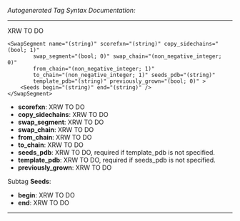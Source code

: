 _Autogenerated Tag Syntax Documentation:_

---
XRW TO DO

```
<SwapSegment name="(string)" scorefxn="(string)" copy_sidechains="(bool; 1)"
        swap_segment="(bool; 0)" swap_chain="(non_negative_integer; 0)"
        from_chain="(non_negative_integer; 1)"
        to_chain="(non_negative_integer; 1)" seeds_pdb="(string)"
        template_pdb="(string)" previously_grown="(bool; 0)" >
    <Seeds begin="(string)" end="(string)" />
</SwapSegment>
```

-   **scorefxn**: XRW TO DO
-   **copy_sidechains**: XRW TO DO
-   **swap_segment**: XRW TO DO
-   **swap_chain**: XRW TO DO
-   **from_chain**: XRW TO DO
-   **to_chain**: XRW TO DO
-   **seeds_pdb**: XRW TO DO, required if template_pdb is not specified.
-   **template_pdb**: XRW TO DO, required if seeds_pdb is not specified.
-   **previously_grown**: XRW TO DO


Subtag **Seeds**:   

-   **begin**: XRW TO DO
-   **end**: XRW TO DO

---
